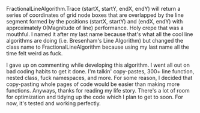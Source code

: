 FractionalLineAlgorithm.Trace (startX, startY, endX, endY) will return a series of coordinates of grid node boxes that are overlapped by the line segment formed by the positions (startX, startY) and (endX, endY) with approximately 0(Magnitude of line) performance. Holy crepe that was a mouthful. I named it after my last name because that's what all the cool line algorithms are doing (i.e. Bresenham's Line Algorithm) but changed the class name to FractionalLineAlgorithm because using my last name all the time felt weird as fuck.

I gave up on commenting while developing this algorithm. I  went all out on bad coding habits to get it done. I'm talkin' copy-pastes, 300+ line function, nested class, fuck namespaces, and more. For some reason, I decided that copy-pasting whole pages of code would be easier than making more functions. Anyways, thanks for reading my life story. There's a lot of room for optimization and tidying up the code which I plan to get to soon. For now, it's tested and working perfectly.
